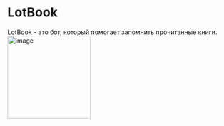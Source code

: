 # LotBook
LotBook - это бот, который помогает запомнить прочитанные книги. 
<img width="186" alt="image" src="https://github.com/XaiCheremushka/LotBook/assets/124810594/537d997b-6b8d-456a-b31b-71d784a4f2c5">
